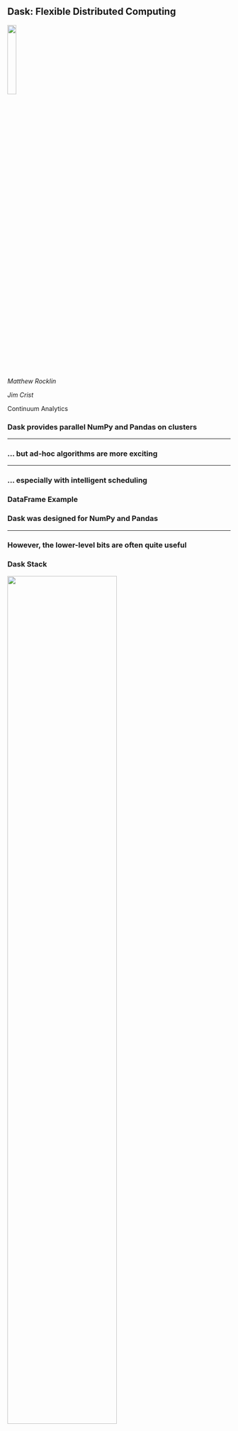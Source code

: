Dask: Flexible Distributed Computing
------------------------------------

<img src="images/dask_icon.svg" width=20%>

*Matthew Rocklin*

*Jim Crist*

Continuum Analytics


### Dask provides parallel NumPy and Pandas on clusters

<hr>

### ... but ad-hoc algorithms are more exciting

<hr>

### ... especially with intelligent scheduling


### DataFrame Example


### Dask was designed for NumPy and Pandas

<hr>

### However, the lower-level bits are often quite useful


### Dask Stack

<img src="images/dask-stack-0.svg" width="70%">


### Dask Stack

<img src="images/dask-stack-1.svg" width="70%">


### Dask Stack

<img src="images/dask-stack-2.svg" width="70%">


### Dask Stack

<img src="images/dask-stack-3.svg" width="70%">


### Dask Stack

<img src="images/dask-stack-4.svg" width="70%">


### Dask Stack

<img src="images/dask-stack-5.svg" width="70%">


### dask.delayed

- Tool for creating arbitrary task graphs
- Dead simple interface (one function)
- Plays well with existing code (with some caveats)


- delayed(function)(\*args, \*\*kwargs) -> Delayed

- delayed(data) -> Delayed


###Examples


### Caveats

Can't use in control flow.

    # iterable in loop
    for i in delayed_object:
        ...

    # case in if statement
    if delayed_object:
        ...
    else:
        ...


### Dask.delayed authors arbitrary task graphs

<hr>

### Now we need to run them efficiently


### Task Scheduling

<img src="images/fg-simple.svg">

    .
    .
    x = f(1)
    y = f(2)
    z = g(x, y)

<img src="images/computer-tower.svg" width="15%">
<img src="images/computer-tower.svg" width="15%">

Where and when do we run tasks?


### Task Scheduling

<img src="images/grid_search_schedule-0.png" width="76%">

    x = f(1)
    y = f(2)
    z = g(x, y)

<img src="images/computer-tower.svg" width="15%">
<img src="images/computer-tower.svg" width="15%">

Where and when do we run tasks?


### Task Scheduling

<img src="images/grid_search_schedule.gif" width="76%">

    x = f(1)
    y = f(2)
    z = g(x, y)

<img src="images/computer-tower.svg" width="15%">
<img src="images/computer-tower.svg" width="15%">

Where and when do we run tasks?


### Dask schedulers target different architectures

<hr>

### Easy swapping enables scaling up *and down*


### Single Machine Scheduler

Stable for a year or so.  Optimized for larger-than-memory use.

*   **Parallel CPU**: Uses multiple threads or processes
*   **Minimizes RAM**: Choose tasks to remove intermediates
*   **Low overhead:** ~100us per task
*   **Concise**: ~600 LOC, stable for ~12 months
*   **Real world workloads**: dask.array, xarray, dask.dataframe, dask.bag,
    Custom projects with dask.delayed


### Distributed Scheduler

<img src="images/scheduler-async-1.svg" width="90%">


### Distributed Scheduler

<img src="images/scheduler-async-2.svg" width="90%">


### Distributed Scheduler

<img src="images/scheduler-async-3.svg" width="90%">


### Distributed Scheduler

<img src="images/scheduler-async-4.svg" width="90%">


### Distributed Scheduler

<img src="images/scheduler-async-5.svg" width="90%">


### Distributed Scheduler

<img src="images/scheduler-async-6.svg" width="90%">


### Distributed Scheduler

<img src="images/scheduler-async-7.svg" width="90%">


### Distributed Scheduler

<img src="images/scheduler-async-8.svg" width="90%">


### Distributed Scheduler

<img src="images/scheduler-async-9.svg" width="90%">


### Distributed Scheduler

<img src="images/scheduler-async-10.svg" width="90%">


### Distributed Scheduler

<img src="images/scheduler-async-11.svg" width="90%">


### Distributed Scheduler

<img src="images/scheduler-async-12.svg" width="90%">


### Distributed Scheduler

<img src="images/scheduler-async-13.svg" width="90%">


### Distributed Scheduler

<img src="images/scheduler-async-14.svg" width="90%">


### Distributed Scheduler

<img src="images/scheduler-async-15.svg" width="90%">


### Distributed Scheduler

*   **Distributed**: One scheduler coordinates many workers
*   **Data local**: Moves computation to correct worker
*   **Asynchronous**: Continuous non-blocking conversation
*   **Multi-user**: Several users share the same system
*   **HDFS Aware**: Works well with HDFS, S3, YARN, etc..
*   **Solidly supports**: dask.array, dask.dataframe, dask.bag, dask.delayed,
    concurrent.futures, ...
*   **Less Concise**: ~3000 LOC Tornado TCP application



### Easy to get started

    $ conda install dask distributed -c conda-forge
    or
    $ pip install dask distributed --upgrade

    >>> from dask.distributed import Executor
    >>> e = Executor()  # sets up local cluster



### Machine Learning Example



### Dask provides parallel NumPy and Pandas on clusters

<hr>

### ... but ad-hoc algorithms are more exciting

<hr>

### ... especially with intelligent scheduling


### Acknowledgements

*  Countless open source developers
*  Other library developer communities
*  Continuum Analytics
*  XData Program from DARPA

<img src="images/moore.png">

<hr>

### Questions?

<img src="images/grid_search_schedule.gif" width="100%">


<img src="https://zekeriyabesiroglu.files.wordpress.com/2015/04/ekran-resmi-2015-04-29-10-53-12.png"
     align="right"
     width="30%">

### Q: How does Dask differ from Spark?

*  Spark is great
    *  Integrating with Java infrastructure
    *  ETL + Database operations
    *  SQL-like streaming
    *  Spark 2.0 is decently fast
*  Dask is great
    *  Integrating with Python libraries
    *  Numeric work with NumPy, Pandas
    *  Supporting ad-hoc parallelism or async
    *  Complementing the SciPy ecosystem
*  Both are great
    *  Similar network designs and scalability limits
    *  Decent Python APIs


### Dask exposes low-level distributed task scheduling to users

<hr>

### Optimized for general computation, not arrays, SQL, etc..


### Schedulers are common, but hidden

*   Task scheduling is ubiquitous in parallel computing

    Examples: MapReduce, Spark, SQL, TensorFlow, Plasma

*   But raw task scheduler is rarely exposed

    Exceptions: Make, Luigi, Airflow

<img src="images/switchboard-operator.jpg" width="60%">


### Internals

*  Tornado web application over TCP sockets with custom protocol
*  Event driven (new worker, task finished, worker died, ...)
*  State is ~30 Python dictionaries indexing each other
*  Processes 1000s of tasks per second
*  Language agnostic (msgpack protocol)



### IT

    $ dask-scheduler
    Running scheduler at scheduler-hostname:8786 ...

    $ dask-worker scheduler-hostname:8786
    $ dask-worker scheduler-hostname:8786

<hr>

### User

    >>> from dask.distributed import Executor
    >>> e = Executor('scheduler-hostname:8786', set_as_default=True)

    >>> import dask.dataframe as dd
    >>> df = dd.read_csv('s3://my-bucket/2015-*.*.csv')
    >>> df.groupby(df.timestamp.dt.hour).value.mean().compute()
    .


### IT

    $ dask-scheduler
    Running scheduler at scheduler-hostname:8786

    $ dask-worker scheduler-hostname:8786
    $ dask-worker scheduler-hostname:8786

<hr>

### User

    >>> from dask.distributed import Executor
    >>> e = Executor('scheduler-hostname:8786', set_as_default=True)

    >>> import dask.array as da
    >>> x = da.from_array(my_distributed_array_store)
    >>> x = x - x.mean(axis=0) / x.std(axis=0)
    .


### IT

    $ dask-scheduler
    Running scheduler at scheduler-hostname:8786

    $ dask-worker scheduler-hostname:8786
    $ dask-worker scheduler-hostname:8786

<hr>

### User

    >>> from dask.distributed import Executor
    >>> e = Executor('scheduler-hostname:8786', set_as_default=True)

    >>> from dask import delayed
    >>> remote_data = e.scatter(sequence)
    >>> values = [delayed(f)(x) for x in remote_data]
    >>> total = delayed(sum)(values)
